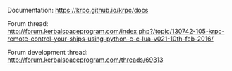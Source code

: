 Documentation: https://krpc.github.io/krpc/docs

Forum thread: http://forum.kerbalspaceprogram.com/index.php?/topic/130742-105-krpc-remote-control-your-ships-using-python-c-c-lua-v021-10th-feb-2016/

Forum development thread: http://forum.kerbalspaceprogram.com/threads/69313
